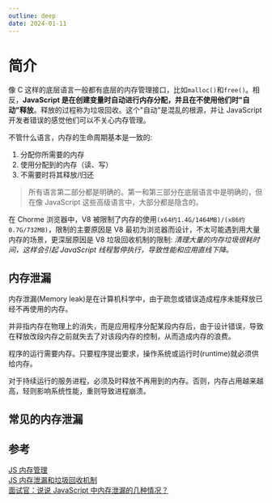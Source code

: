 ```yaml
---
outline: deep
date: 2024-01-11
---
```


# 简介

像 C 这样的底层语言一般都有底层的内存管理接口，比如`malloc()`和`free()`。相反，**JavaScript 是在创建变量时自动进行内存分配，并且在不使用他们时"自动"释放**。释放的过程称为垃圾回收。这个"自动"是混乱的根源，并让 JavaScript 开发者错误的感觉他们可以不关心内存管理。

不管什么语言，内存的生命周期基本是一致的:

1. 分配你所需要的内存
2. 使用分配到的内存（读、写）
3. 不需要时将其释放/归还

> 所有语言第二部分都是明确的。第一和第三部分在底层语言中是明确的，但在像 JavaScript 这些高级语言中，大部分都是隐含的。

在 Chorme 浏览器中，V8 被限制了内存的使用`(x64约1.4G/1464MB)/(x86约0.7G/732MB)`，限制的主要原因是 V8 最初为浏览器而设计，不太可能遇到用大量内存的场景，更深层原因是 V8 垃圾回收机制的限制: _清理大量的内存垃圾很耗时间，这样会引起 JavaScript 线程暂停执行，导致性能和应用直线下降。_

## 内存泄漏

内存泄漏(Memory leak)是在计算机科学中，由于疏忽或错误造成程序未能释放已经不再使用的内存。

并非指内存在物理上的消失，而是应用程序分配某段内存后，由于设计错误，导致在释放改段内存之前就失去了对该段内存的控制，从而造成内存的浪费。

程序的运行需要内存。只要程序提出要求，操作系统或运行时(runtime)就必须供给内存。

对于持续运行的服务进程，必须及时释放不再用到的内存。否则，内存占用越来越高，轻则影响系统性能，重则导致进程崩溃。

## 常见的内存泄漏

## 参考

[JS 内存管理](https://developer.mozilla.org/zh-CN/docs/Web/JavaScript/Memory_management)  
[JS 内存泄漏和垃圾回收机制](https://juejin.cn/post/7083477868508315684)  
[面试官：说说 JavaScript 中内存泄漏的几种情况？](https://vue3js.cn/interview/JavaScript/memory_leak)
